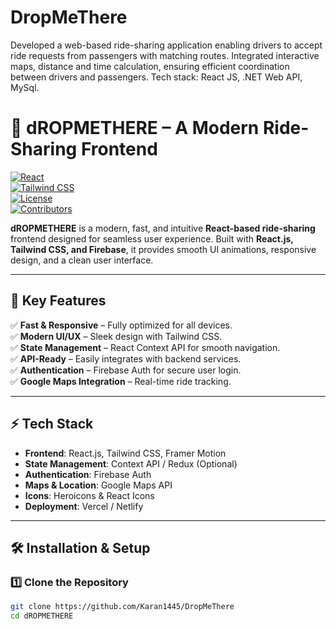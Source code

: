 # DropMeThere
Developed a web-based ride-sharing application enabling drivers to accept ride requests from passengers with matching routes. Integrated interactive maps, distance and time calculation, ensuring efficient coordination between drivers and passengers. Tech stack: React JS, .NET Web API, MySql.
# 🚀 dROPMETHERE – A Modern Ride-Sharing Frontend  

[![React](https://img.shields.io/badge/React-18.2-blue.svg)](https://react.dev/)  
[![Tailwind CSS](https://img.shields.io/badge/Tailwind%20CSS-v3-blue.svg)](https://tailwindcss.com/)  
[![License](https://img.shields.io/badge/license-MIT-green.svg)](LICENSE)  
[![Contributors](https://img.shields.io/github/contributors/yourusername/dROPMETHERE)]()  

**dROPMETHERE** is a modern, fast, and intuitive **React-based ride-sharing** frontend designed for seamless user experience. Built with **React.js, Tailwind CSS, and Firebase**, it provides smooth UI animations, responsive design, and a clean user interface.  

---

## 🌟 Key Features  

✅ **Fast & Responsive** – Fully optimized for all devices.  
✅ **Modern UI/UX** – Sleek design with Tailwind CSS.  
✅ **State Management** – React Context API for smooth navigation.  
✅ **API-Ready** – Easily integrates with backend services.  
✅ **Authentication** – Firebase Auth for secure user login.  
✅ **Google Maps Integration** – Real-time ride tracking.  

---
## ⚡ Tech Stack  

- **Frontend**: React.js, Tailwind CSS, Framer Motion  
- **State Management**: Context API / Redux (Optional)  
- **Authentication**: Firebase Auth  
- **Maps & Location**: Google Maps API  
- **Icons**: Heroicons & React Icons  
- **Deployment**: Vercel / Netlify  

---

## 🛠 Installation & Setup  

### **1️⃣ Clone the Repository**  

```sh
git clone https://github.com/Karan1445/DropMeThere
cd dROPMETHERE
